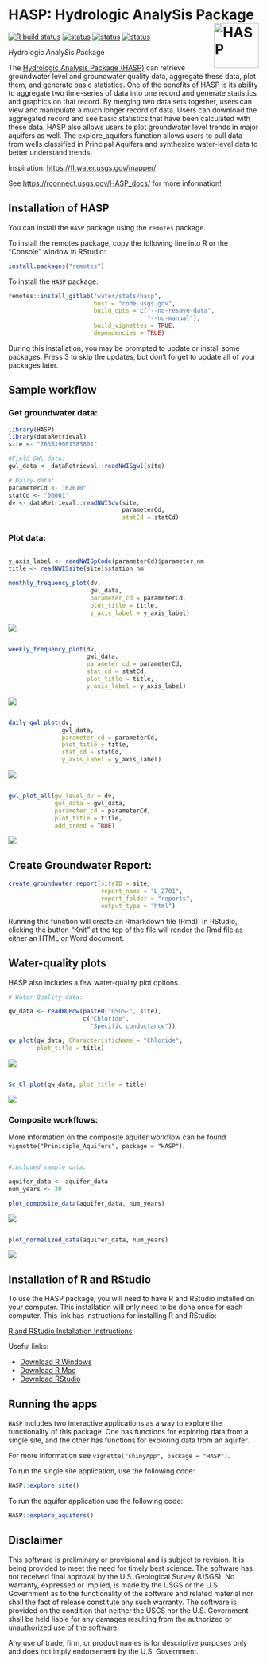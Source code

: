 # HASP: Hydrologic AnalySis Package <img src="man/figures/R_logo.png" alt="HASP" class="logo" style="width:90px;height:auto;" align="right" />

[![R build
status](https://code.usgs.gov/water/stats/hasp/badges/master/pipeline.svg)](https://code.usgs.gov/water/stats/hasp/pipelines)
[![status](https://img.shields.io/badge/USGS-Research-blue.svg)](https://owi.usgs.gov/R/packages.html#research)
[![status](https://img.shields.io/badge/USGS-Documentation-blue.svg)](https://rconnect.usgs.gov/HASP_docs/)
[![status](https://img.shields.io/badge/USGS-Source-orange.svg)](https://code.usgs.gov/water/stats/hasp)

*H*ydrologic *A*naly*S*is *P*ackage

The [Hydrologic Analysis Package
(HASP)](https://code.usgs.gov/water/stats/hasp) can retrieve groundwater
level and groundwater quality data, aggregate these data, plot them, and
generate basic statistics. One of the benefits of HASP is its ability to
aggregate two time-series of data into one record and generate
statistics and graphics on that record. By merging two data sets
together, users can view and manipulate a much longer record of data.
Users can download the aggregated record and see basic statistics that
have been calculated with these data. HASP also allows users to plot
groundwater level trends in major aquifers as well. The explore_aquifers
function allows users to pull data from wells classified in Principal
Aquifers and synthesize water-level data to better understand trends.

Inspiration: <https://fl.water.usgs.gov/mapper/>

See <https://rconnect.usgs.gov/HASP_docs/> for more information!

## Installation of HASP

You can install the `HASP` package using the `remotes` package.

To install the remotes package, copy the following line into R or the
“Console” window in RStudio:

``` r
install.packages("remotes")
```

To install the `HASP` package:

``` r
remotes::install_gitlab("water/stats/hasp",
                        host = "code.usgs.gov",
                        build_opts = c("--no-resave-data",
                                       "--no-manual"),
                        build_vignettes = TRUE, 
                        dependencies = TRUE)
```

During this installation, you may be prompted to update or install some
packages. Press 3 to skip the updates, but don’t forget to update all of
your packages later.

## Sample workflow

### Get groundwater data:

``` r
library(HASP)
library(dataRetrieval)
site <- "263819081585801"

#Field GWL data:
gwl_data <- dataRetrieval::readNWISgwl(site)

# Daily data:
parameterCd <- "62610"
statCd <- "00001"
dv <- dataRetrieval::readNWISdv(site,
                                parameterCd,
                                statCd = statCd)
```

### Plot data:

``` r

y_axis_label <- readNWISpCode(parameterCd)$parameter_nm
title <- readNWISsite(site)$station_nm

monthly_frequency_plot(dv,
                       gwl_data,
                       parameter_cd = parameterCd,
                       plot_title = title,
                       y_axis_label = y_axis_label)
```

![](man/figures/README-graphs-1.png)<!-- -->

``` r

weekly_frequency_plot(dv, 
                      gwl_data,
                      parameter_cd = parameterCd, 
                      stat_cd = statCd,
                      plot_title = title,
                      y_axis_label = y_axis_label)
```

![](man/figures/README-graphs-2.png)<!-- -->

``` r

daily_gwl_plot(dv, 
               gwl_data,
               parameter_cd = parameterCd,
               plot_title = title,
               stat_cd = statCd,
               y_axis_label = y_axis_label)
```

![](man/figures/README-graphs-3.png)<!-- -->

``` r

gwl_plot_all(gw_level_dv = dv, 
             gwl_data = gwl_data, 
             parameter_cd = parameterCd,
             plot_title = title, 
             add_trend = TRUE)
```

![](man/figures/README-graphs-4.png)<!-- -->

## Create Groundwater Report:

``` r
create_groundwater_report(siteID = site,
                          report_name = "L_2701",
                          report_folder = "reports",
                          output_type = "html")
```

Running this function will create an Rmarkdown file (Rmd). In RStudio,
clicking the button “Knit” at the top of the file will render the Rmd
file as either an HTML or Word document.

## Water-quality plots

HASP also includes a few water-quality plot options.

``` r
# Water Quality data:

qw_data <- readWQPqw(paste0("USGS-", site),
                     c("Chloride",
                       "Specific conductance"))

qw_plot(qw_data, CharacteristicName = "Chloride",
        plot_title = title)
```

![](man/figures/README-unnamed-chunk-3-1.png)<!-- -->

``` r

Sc_Cl_plot(qw_data, plot_title = title)
```

![](man/figures/README-unnamed-chunk-3-2.png)<!-- -->

### Composite workflows:

More information on the composite aquifer workflow can be found
`vignette("Priniciple_Aquifers", package = "HASP")`.

``` r

#included sample data:

aquifer_data <- aquifer_data
num_years <- 30

plot_composite_data(aquifer_data, num_years)
```

![](man/figures/README-example-1.png)<!-- -->

``` r

plot_normalized_data(aquifer_data, num_years)
```

![](man/figures/README-example-2.png)<!-- -->

## Installation of R and RStudio

To use the HASP package, you will need to have R and RStudio installed
on your computer. This installation will only need to be done once for
each computer. This link has instructions for installing R and RStudio:

[R and RStudio Installation
Instructions](https://owi.usgs.gov/R/training-curriculum/installr/)

Useful links:

-   [Download R Windows](https://cran.r-project.org/bin/windows/base/)
-   [Download R Mac](https://cran.r-project.org/bin/macosx/)
-   [Download
    RStudio](https://www.rstudio.com/products/rstudio/download/)

## Running the apps

`HASP` includes two interactive applications as a way to explore the
functionality of this package. One has functions for exploring data from
a single site, and the other has functions for exploring data from an
aquifer.

For more information see `vignette("shinyApp", package = "HASP")`.

To run the single site application, use the following code:

``` r
HASP::explore_site()
```

To run the aquifer application use the following code:

``` r
HASP::explore_aquifers()
```

## Disclaimer

This software is preliminary or provisional and is subject to revision.
It is being provided to meet the need for timely best science. The
software has not received final approval by the U.S. Geological Survey
(USGS). No warranty, expressed or implied, is made by the USGS or the
U.S. Government as to the functionality of the software and related
material nor shall the fact of release constitute any such warranty. The
software is provided on the condition that neither the USGS nor the U.S.
Government shall be held liable for any damages resulting from the
authorized or unauthorized use of the software.

Any use of trade, firm, or product names is for descriptive purposes
only and does not imply endorsement by the U.S. Government.
